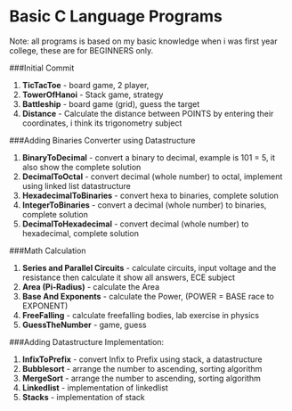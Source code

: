 # Basic C Language Programs

Note: all programs is based on my basic knowledge when i was first year college, these are for BEGINNERS only.

###Initial Commit  
1. **TicTacToe** - board game, 2 player,  
2. **TowerOfHanoi** - Stack game, strategy  
3. **Battleship** - board game (grid), guess the target  
4. **Distance** - Calculate the distance between POINTS by entering their coordinates, i think its trigonometry subject

###Adding Binaries Converter using Datastructure  
1. **BinaryToDecimal** - convert a binary to decimal, example is 101 = 5, it also show the complete solution
2. **DecimalToOctal** - convert decimal (whole number) to octal, implement using linked list datastructure  
3. **HexadecimalToBinaries** - convert hexa to  binaries, complete solution
4. **IntegerToBinaries** - convert a decimal (whole number) to binaries, complete solution
5. **DecimalToHexadecimal** - convert decimal (whole number) to hexadecimal, complete solution

###Math Calculation
1. **Series and Parallel Circuits** - calculate circuits, input voltage and the resistance then calculate it show all answers, ECE subject
2. **Area (Pi-Radius)** - calculate the Area
3. **Base And Exponents** - calculate the Power, (POWER = BASE race to EXPONENT)
4. **FreeFalling** - calculate freefalling bodies, lab exercise in physics
5. **GuessTheNumber** - game, guess

###Adding Datastructure Implementation:
1. **InfixToPrefix** - convert Infix to Prefix using stack, a datastructure
2. **Bubblesort** - arrange the number to ascending, sorting algorithm
3. **MergeSort** - arrange the number to ascending, sorting algorithm
4. **Linkedlist** - implementation of linkedlist
5. **Stacks** - implementation of stack 

